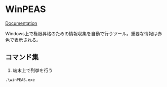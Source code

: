 # WinPEAS
[Documentation](https://gitlab.com/kalilinux/packages/peass-ng)  
  
Windows上で権限昇格のための情報収集を自動で行うツール。重要な情報は赤色で表示される。

## コマンド集

1. 端末上で列挙を行う
```
.\winPEAS.exe
```